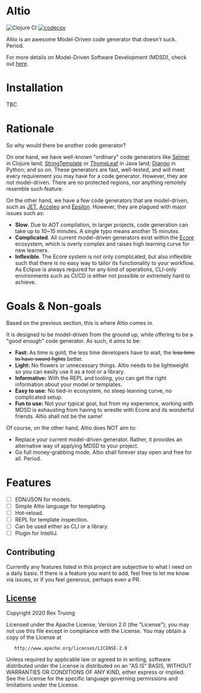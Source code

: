 # Altio
![Clojure CI](https://github.com/aratare-tech/altio-core/workflows/Clojure%20CI/badge.svg?branch=master)
[![codecov](https://codecov.io/gh/aratare-tech/altio-core/branch/master/graph/badge.svg?token=RJCEPYBF3I)](https://codecov.io/gh/aratare-tech/altio-core)

Altio is an awesome Model-Driven code generator that doesn't suck. Period.

For more details on Model-Driven Software Development (MDSD), check out [here](https://en.wikipedia.org/wiki/Model-driven_engineering).

# Installation
TBC

# Rationale
So why would there be another code generator?

On one hand, we have well-known "ordinary" code generators like [Selmer](https://github.com/yogthos/Selmer) in Clojure land; [StringTemplate](https://www.stringtemplate.org/) or [ThymeLeaf](https://www.thymeleaf.org/) in Java land; [Django](https://docs.djangoproject.com/en/dev/ref/templates/builtins/) in Python; and so on. These generators are fast, well-tested, and will meet every requirement you may have for a code generator. However, they are not model-driven. There are no protected regions, nor anything remotely resemble such feature.

On the other hand, we have a few code generators that are model-driven, such as [JET](https://projects.eclipse.org/projects/modeling.m2t.jet), [Acceleo](https://www.eclipse.org/acceleo/) and [Epsilon](https://www.eclipse.org/epsilon/). However, they are plagued with major issues such as:
- **Slow**. Due to AOT compilation, in larger projects, code generation can take up to 10~15 minutes. A single typo means another 15 minutes.
- **Complicated**. All current model-driven generators exist within the [Ecore](https://wiki.eclipse.org/Ecore) ecosystem, which is overly complex and raises high learning curve for new learners.
- **Inflexible**. The Ecore system is not only complicated, but also inflexible such that there is no easy way to tailor its functionality to your workflow. As Eclipse is always required for any kind of operations, CLI-only environments such as CI/CD is either not possible or extremely hard to achieve.

# Goals & Non-goals
Based on the previous section, this is where Altio comes in.

It is designed to be model-driven from the ground up, while offering to be a "good enough" code generator. As such, it aims to be:
- **Fast:** As time is gold, the less time developers have to wait, the ~~less time to have sword fights~~ better.
- **Light:** No flowers or unnecessary things. Altio needs to be lightweight so you can easily use it as a tool or a library.
- **Informative:** With the REPL and tooling, you can get the right information about your model or templates.
- **Easy to use:** No tied-in ecosystem, no steep learning curve, no complicated setup.
- **Fun to use:** Not your typical goal, but from my experience, working with MDSD is exhausting from having to wrestle with Ecore and its wonderful friends. Altio shall not be the same!

Of course, on the other hand, Altio does NOT aim to:
- Replace your current model-driven generator. Rather, it provides an alternative way of applying MDSD to your project.
- Go full money-grabbing mode. Altio shall forever stay open and free for all. Period.

# Features
- [ ] EDN/JSON for models.
- [ ] Simple Altio language for templating.
- [ ] Hot-reload.
- [ ] REPL for template inspection.
- [ ] Can be used either as CLI or a library.
- [ ] Plugin for IntelliJ.

## Contributing
Currently any features listed in this project are subjective to what I need on a daily basis. If there is a feature you want to add, feel free to let me know via issues, or if you feel generous, perhaps even a PR.

## [License](https://github.com/aratare-tech/altio/blob/master/LICENSE)
Copyright 2020 Rex Truong

Licensed under the Apache License, Version 2.0 (the "License");
you may not use this file except in compliance with the License.
You may obtain a copy of the License at

       http://www.apache.org/licenses/LICENSE-2.0

Unless required by applicable law or agreed to in writing, software
distributed under the License is distributed on an "AS IS" BASIS,
WITHOUT WARRANTIES OR CONDITIONS OF ANY KIND, either express or implied.
See the License for the specific language governing permissions and
limitations under the License.
